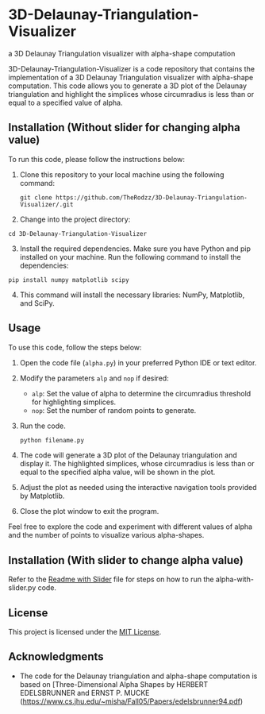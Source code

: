 # 3D-Delaunay-Triangulation-Visualizer
a 3D Delaunay Triangulation visualizer with alpha-shape computation

3D-Delaunay-Triangulation-Visualizer is a code repository that contains the implementation of a 3D Delaunay Triangulation visualizer with alpha-shape computation. This code allows you to generate a 3D plot of the Delaunay triangulation and highlight the simplices whose circumradius is less than or equal to a specified value of alpha.

## Installation (Without slider for changing alpha value)

To run this code, please follow the instructions below:

1. Clone this repository to your local machine using the following command:

   ```
   git clone https://github.com/TheRodzz/3D-Delaunay-Triangulation-Visualizer/.git
   ```
   
2. Change into the project directory:
  ```
  cd 3D-Delaunay-Triangulation-Visualizer
  ```
3. Install the required dependencies. Make sure you have Python and pip installed on your machine. Run the following command to install the dependencies:
  ```
  pip install numpy matplotlib scipy
  ```
4. This command will install the necessary libraries: NumPy, Matplotlib, and SciPy.

## Usage

To use this code, follow the steps below:

1. Open the code file (`alpha.py`) in your preferred Python IDE or text editor.

2. Modify the parameters `alp` and `nop` if desired:
   - `alp`: Set the value of alpha to determine the circumradius threshold for highlighting simplices.
   - `nop`: Set the number of random points to generate.

3. Run the code.

   ```bash
   python filename.py
4. The code will generate a 3D plot of the Delaunay triangulation and display it. The highlighted simplices, whose circumradius is less than or equal to the specified alpha value, will be shown in the plot.

5. Adjust the plot as needed using the interactive navigation tools provided by Matplotlib.

6. Close the plot window to exit the program.

Feel free to explore the code and experiment with different values of alpha and the number of points to visualize various alpha-shapes.

## Installation (With slider to change alpha value)
Refer to the [Readme with Slider](https://github.com/TheRodzz/3D-Delaunay-Triangulation-Visualizer/blob/main/Readme%20with%20Slider.pdf) file for steps on how to run the alpha-with-slider.py code.
   


## License

This project is licensed under the [MIT License](LICENSE).

## Acknowledgments

- The code for the Delaunay triangulation and alpha-shape computation is based on [Three-Dimensional Alpha Shapes by HERBERT EDELSBRUNNER and ERNST P. MUCKE (https://www.cs.jhu.edu/~misha/Fall05/Papers/edelsbrunner94.pdf)


